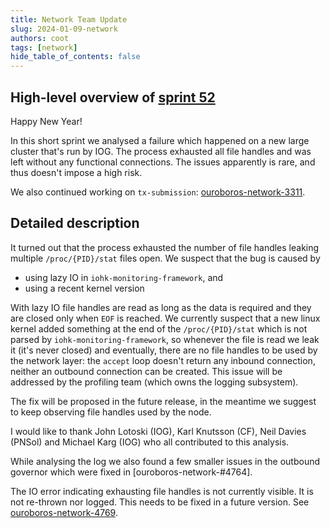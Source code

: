 ```yaml
---
title: Network Team Update
slug: 2024-01-09-network
authors: coot
tags: [network]
hide_table_of_contents: false
---
```


## High-level overview of [sprint 52][sprint-52]

Happy New Year!

In this short sprint we analysed a failure which happened on a new large
cluster that's run by IOG. The process exhausted all file handles and was left
without any functional connections.  The issues apparently is rare, and thus
doesn't impose a high risk.

We also continued working on `tx-submission`: [ouroboros-network-3311].

## Detailed description

It turned out that the process exhausted the number of file handles leaking
multiple `/proc/{PID}/stat` files open.  We suspect that the bug is caused by

* using lazy IO in `iohk-monitoring-framework`, and
* using a recent kernel version

With lazy IO file handles are read as long as the data is required and they are
closed only when `EOF` is reached. We currently suspect that a new linux kernel
added something at the end of the `/proc/{PID}/stat` which is not parsed by
`iohk-monitoring-framework`, so whenever the file is read we leak it (it's
never closed) and eventually, there are no file handles to be used by the
network layer: the `accept` loop doesn't return any inbound connection, neither
an outbound connection can be created.  This issue will be addressed by the
profiling team (which owns the logging subsystem).

The fix will be proposed in the future release, in the meantime we suggest to
keep observing file handles used by the node.

I would like to thank John Lotoski (IOG), Karl Knutsson (CF), Neil Davies
(PNSol) and Michael Karg (IOG) who all contributed to this analysis.

While analysing the log we also found a few smaller issues in the outbound
governor which were fixed in [ouroboros-network-#4764].

The IO error indicating exhausting file handles is not currently visible.  It
is not re-thrown nor logged.  This needs to be fixed in a future version. See
[ouroboros-network-4769].

[sprint-52]: https://github.com/orgs/IntersectMBO/projects/5/views/1?visibleFields=%5B%22Title%22%2C%22Labels%22%2C%22Assignees%22%2C%22Status%22%2C%22Linked+pull+requests%22%2C69151865%2C%22Repository%22%5D&filterQuery=sprint%3A%22Sprint+52%22
[ouroboros-network-4764]: https://github.com/IntersectMBO/ouroboros-network/pull/4764
[ouroboros-network-4769]: https://github.com/IntersectMBO/ouroboros-network/issues/4769
[ouroboros-network-3311]: https://github.com/IntersectMBO/ouroboros-network/issues/3311
